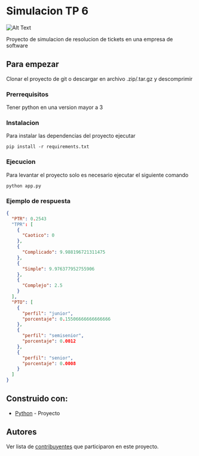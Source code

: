 # Simulacion TP 6
![Alt Text](https://i.imgur.com/8h3D3FI.png) 

Proyecto de simulacion de resolucion de tickets en una empresa de software

## Para empezar

Clonar el proyecto de git o descargar en archivo .zip/.tar.gz y descomprimir

### Prerrequisitos

Tener python en una version mayor a 3

### Instalacion

Para instalar las dependencias del proyecto ejecutar

```
pip install -r requirements.txt
```

### Ejecucion

Para levantar el proyecto solo es necesario ejecutar el siguiente comando

```
python app.py
```

### Ejemplo de respuesta
```json
{
  "PTR": 0.2543
  "TPR": [
    {
      "Caotico": 0
    },
    {
      "Complicado": 9.988196721311475
    },
    {
      "Simple": 9.976377952755906
    },
    {
      "Complejo": 2.5
    }
  ],
  "PTO": [
    {
      "perfil": "junior",
      "porcentaje": 0.15506666666666666
    },
    {
      "perfil": "semisenior",
      "porcentaje": 0.0012
    },
    {
      "perfil": "senior",
      "porcentaje": 0.0008
    }
  ]
}
```


## Construido con:

* [Python](https://docs.python.org/3/) - Proyecto

## Autores

Ver lista de [contribuyentes](https://github.com/brianwolf/simulacion_tp_6/contributors) que participaron en este proyecto.
